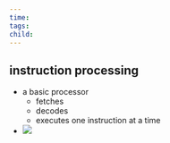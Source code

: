 ```yaml
---
time: 
tags: 
child:
---
```

## instruction processing
- a basic processor
	- fetches
	- decodes
	- executes
		one instruction at a time
- ![](https://i.imgur.com/oglXvn9.png)
